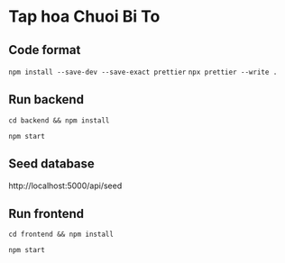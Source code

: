 # Tap hoa Chuoi Bi To

## Code format
``` npm install --save-dev --save-exact prettier ```
``` npx prettier --write . ```

## Run backend
``` cd backend && npm install ```

``` npm start ```

## Seed database
http://localhost:5000/api/seed
## Run frontend
``` cd frontend && npm install ```

``` npm start ```
